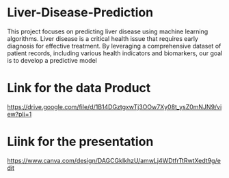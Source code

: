 # Liver-Disease-Prediction
This project focuses on predicting liver disease using machine learning algorithms. Liver disease is a critical health issue that requires early diagnosis for effective treatment. By leveraging a comprehensive dataset of patient records, including various health indicators and biomarkers, our goal is to develop a predictive model

# Link for the data Product

https://drive.google.com/file/d/1B14DGztgxwTj3OOw7Xy08t_ysZ0mNJN9/view?pli=1

# Liink for the presentation

https://www.canva.com/design/DAGCGkIkhzU/amwLj4WDtfrTtRwtXedt9g/edit

